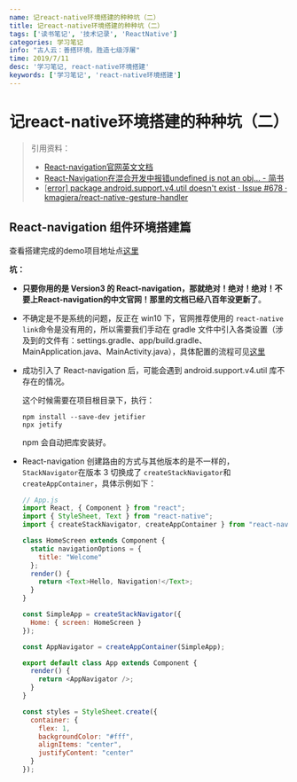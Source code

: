 ```yaml
---
name: 记react-native环境搭建的种种坑（二）
title: 记react-native环境搭建的种种坑（二）
tags: ['读书笔记', '技术记录', 'ReactNative']
categories: 学习笔记
info: "古人云：善搭环境，胜造七级浮屠"
time: 2019/7/11
desc: '学习笔记, react-native环境搭建'
keywords: ['学习笔记', 'react-native环境搭建']
---
```


# 记react-native环境搭建的种种坑（二）

> 引用资料：
>
> - [React-navigation官网英文文档](https://reactnavigation.org/docs/en/getting-started.html)
> - [React-Navigation在混合开发中报错undefined is not an obj... - 简书](https://www.jianshu.com/p/066f95cde865)
> - [[error\] package android.support.v4.util doesn't exist · Issue #678 · kmagiera/react-native-gesture-handler](https://github.com/kmagiera/react-native-gesture-handler/issues/678)

## React-navigation 组件环境搭建篇

查看搭建完成的demo项目地址点[这里](https://github.com/Liubasara/react-native-study/tree/46b2cb9ca2e49780944d69733cdb167fffe6f554)

**坑：**

- **只要你用的是 Version3 的 React-navigation，那就绝对！绝对！绝对！不要上React-navigation的中文官网！那里的文档已经八百年没更新了**。

- 不确定是不是系统的问题，反正在 win10 下，官网推荐使用的 `react-native link`命令是没有用的，所以需要我们手动在 gradle 文件中引入各类设置（涉及到的文件有：settings.gradle、app/build.gradle、MainApplication.java、MainActivity.java），具体配置的流程可见[这里](https://www.jianshu.com/p/066f95cde865)

- 成功引入了 React-navigation 后，可能会遇到 android.support.v4.util 库不存在的情况。

  这个时候需要在项目根目录下，执行：

  ```shell
  npm install --save-dev jetifier
  npx jetify
  ```

  npm 会自动把库安装好。

- React-navigation 创建路由的方式与其他版本的是不一样的，`StackNavigator`在版本 3 切换成了 `createStackNavigator`和`createAppContainer`，具体示例如下：

  ```javascript
  // App.js
  import React, { Component } from "react";
  import { StyleSheet, Text } from "react-native";
  import { createStackNavigator, createAppContainer } from "react-navigation";
  
  class HomeScreen extends Component {
    static navigationOptions = {
      title: "Welcome"
    };
    render() {
      return <Text>Hello, Navigation!</Text>;
    }
  }
  
  const SimpleApp = createStackNavigator({
    Home: { screen: HomeScreen }
  });
  
  const AppNavigator = createAppContainer(SimpleApp);
  
  export default class App extends Component {
    render() {
      return <AppNavigator />;
    }
  }
  
  const styles = StyleSheet.create({
    container: {
      flex: 1,
      backgroundColor: "#fff",
      alignItems: "center",
      justifyContent: "center"
    }
  });
  ```

  